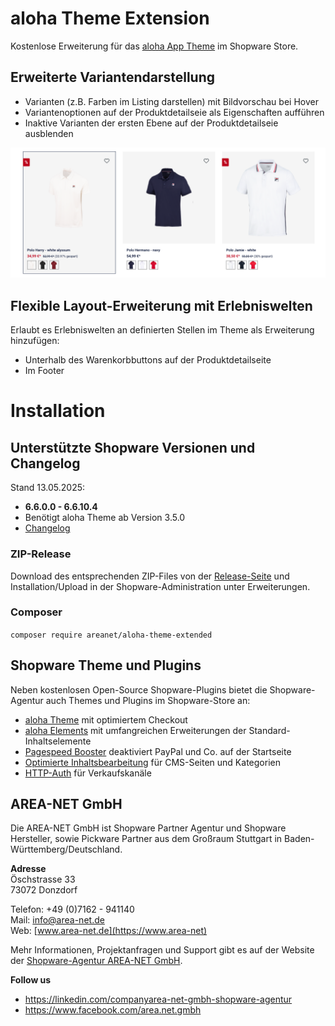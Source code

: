 # aloha Theme Extension

Kostenlose Erweiterung für das [aloha App Theme](https://store.shopware.com/en/arean62788672693m/a-better-cms-theme-optimized-checkout-b2b-functions-flexibly-customizable.html) im Shopware Store.

## Erweiterte Variantendarstellung

- Varianten (z.B. Farben im Listing darstellen) mit Bildvorschau bei Hover
- Variantenoptionen auf der Produktdetailseie als Eigenschaften aufführen
- Inaktive Varianten der ersten Ebene auf der Produktdetailseie  ausblenden

![variants.png](images/variants.png)

## Flexible Layout-Erweiterung mit Erlebniswelten

Erlaubt es Erlebniswelten an definierten Stellen im Theme als Erweiterung hinzufügen:

- Unterhalb des Warenkorbbuttons auf der Produktdetailseite
- Im Footer

# Installation

## Unterstützte Shopware Versionen und Changelog

Stand 13.05.2025:
- **6.6.0.0 - 6.6.10.4**
- Benötigt aloha Theme ab Version 3.5.0
- [Changelog](CHANGELOG.md)

### ZIP-Release

Download des entsprechenden ZIP-Files von der [Release-Seite](https://github.com/AREA-NET-GmbH-Shopware-Agentur/shopware6-plugin-aloha-theme-extended/releases) und Installation/Upload in der Shopware-Administration unter Erweiterungen.

### Composer

`composer require areanet/aloha-theme-extended`



## Shopware Theme und Plugins

Neben kostenlosen Open-Source Shopware-Plugins bietet die Shopware-Agentur auch Themes und Plugins im Shopware-Store an:

- [aloha Theme](https://store.shopware.com/en/arean62788672693m/a-better-cms-theme-optimized-checkout-b2b-functions-flexibly-customizable.html) mit optimiertem Checkout
- [aloha Elements](https://store.shopware.com/arean13931131788m/a-better-cms-elements-slider-bilder-html5-video-google-maps-vorher-nachher-bilder.html) mit umfangreichen Erweiterungen der Standard-Inhaltselemente
- [Pagespeed Booster](https://store.shopware.com/arean41766445685m/pagespeed-booster-paypal-und-externe-skripte-auf-der-startseite-deaktivieren.html) deaktiviert PayPal und Co. auf der Startseite
- [Optimierte Inhaltsbearbeitung](https://store.shopware.com/arean36129443353f/optimierte-inhaltsbearbeitung-inhalte-nur-im-designer-bearbeiten-inhalte-in-layout-uebertragen.html) für CMS-Seiten und Kategorien
- [HTTP-Auth](https://store.shopware.com/arean97586892435f/http-authentifizierung-fuer-verkaufskanaele.html) für Verkaufskanäle

## AREA-NET GmbH
Die AREA-NET GmbH ist Shopware Partner Agentur und Shopware Hersteller, sowie Pickware Partner aus dem Großraum Stuttgart in Baden-Württemberg/Deutschland. 

**Adresse**\
Öschstrasse 33\
73072 Donzdorf

Telefon: +49 (0)7162 - 941140\
Mail: [info@area-net.de](mailto:info@area-net.de)\
Web: [www.area-net.de](https://www.area-net)

Mehr Informationen, Projektanfragen und Support gibt es auf der Website der [Shopware-Agentur AREA-NET GmbH](https://www.area-net.de).

**Follow us**

- https://linkedin.com/companyarea-net-gmbh-shopware-agentur
- https://www.facebook.com/area.net.gmbh

